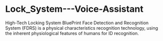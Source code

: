 # Lock_System---Voice-Assistant
High-Tech Locking System BluePrint Face Detection and Recognition System (FDRS) is a physical characteristics recognition technology, using the inherent physiological features of humans for ID recognition. 
